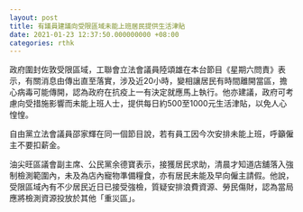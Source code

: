 ```yaml
---
layout: post
title: 有議員建議向受限區域未能上班居民提供生活津貼
date: 2021-01-23 12:37:50.000000000 +08:00
categories: rthk
---
```


政府圍封佐敦受限區域，工聯會立法會議員陸頌雄在本台節目《星期六問責》表示，有關消息由傳出直至落實，涉及近20小時，變相讓居民有時間離開當區，擔心病毒可能傳開，認為政府在抗疫上一有決定就應馬上執行。他亦建議，政府可考慮向受措施影響而未能上班人士，提供每日約500至1000元生活津貼，以免人心惶惶。

自由黨立法會議員邵家輝在同一個節目說，若有員工因今次安排未能上班，呼籲僱主不要扣薪金。

油尖旺區議會副主席、公民黨余德寶表示，接獲居民求助，清晨才知道店舖落入強制檢測範圍內，未及為店內寵物準備糧食，亦有居民未能及早向僱主請假。他說，受限區域內有不少居民近日已接受強檢，質疑安排浪費資源、勞民傷財，認為當局應將檢測資源投放於其他「重災區」。
